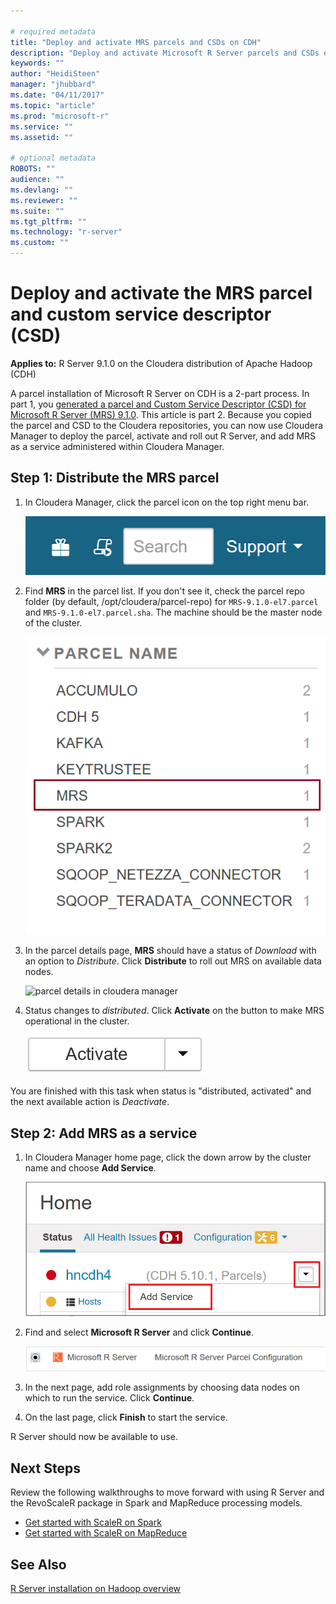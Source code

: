 ```yaml
---

# required metadata
title: "Deploy and activate MRS parcels and CSDs on CDH"
description: "Deploy and activate Microsoft R Server parcels and CSDs on the Cloudera distribution of Apache Hadoop (CDH)."
keywords: ""
author: "HeidiSteen"
manager: "jhubbard"
ms.date: "04/11/2017"
ms.topic: "article"
ms.prod: "microsoft-r"
ms.service: ""
ms.assetid: ""

# optional metadata
ROBOTS: ""
audience: ""
ms.devlang: ""
ms.reviewer: ""
ms.suite: ""
ms.tgt_pltfrm: ""
ms.technology: "r-server"
ms.custom: ""
---
```


# Deploy and activate the MRS parcel and custom service descriptor (CSD)

**Applies to:** R Server 9.1.0 on the Cloudera distribution of Apache Hadoop (CDH)

A parcel installation of Microsoft R Server on CDH is a 2-part process. In part 1, you [generated a parcel and Custom Service Descriptor (CSD) for Microsoft R Server (MRS) 9.1.0](rserver-install-cloudera-generate-parcel.md). This article is part 2. Because you copied the parcel and CSD to the Cloudera repositories, you can now use Cloudera Manager to deploy the parcel, activate and roll out R Server, and add MRS as a service administered within Cloudera Manager.

## Step 1: Distribute the MRS parcel

1. In Cloudera Manager, click the parcel icon on the top right menu bar.

   ![parcel icon in cloudera manager](./media/rserver-install-cloudera/cloudera-manager-parcel-icon.png)

2. Find **MRS** in the parcel list. If you don't see it, check the parcel repo folder (by default, /opt/cloudera/parcel-repo) for `MRS-9.1.0-el7.parcel` and `MRS-9.1.0-el7.parcel.sha`. The machine should be the master node of the cluster. 

   ![parcel list in cloudera manager](./media/rserver-install-cloudera/cloudera-manager-parcel-list.png)

3. In the parcel details page, **MRS** should have a status of *Download* with an option to *Distribute*. Click **Distribute** to roll out MRS on available data nodes.

   ![parcel details in cloudera manager](./media/rserver-install-cloudera/cloudera-manager-parcel-detail.png)

4. Status changes to *distributed*. Click **Activate** on the button to make MRS operational in the cluster.

   ![Activate button in parcel detail](./media/rserver-install-cloudera/cloudera-manager-activate-button.png)

You are finished with this task when status is "distributed, activated" and the next available action is *Deactivate*.

## Step 2: Add MRS as a service

1. In Cloudera Manager home page, click the down arrow by the cluster name and choose **Add Service**.

   ![add service command in cloudera manager](./media/rserver-install-cloudera/cloudera-manager-add-service.png)

2. Find and select **Microsoft R Server** and click **Continue**.

   ![add Microsoft R Server](./media/rserver-install-cloudera/cloudera-manager-add-mrs-service.png)

3. In the next page, add role assignments by choosing data nodes on which to run the service. Click **Continue**.

4. On the last page, click **Finish** to start the service.

R Server should now be available to use.

## Next Steps

Review the following walkthroughs to move forward with using R Server and the RevoScaleR package in Spark and MapReduce processing models.

+ [Get started with ScaleR on Spark](scaler-spark-getting-started.md)
+ [Get started with ScaleR on MapReduce](scaler-hadoop-getting-started.md)

## See Also

[R Server installation on Hadoop overview](rserver-install-hadoop.md)
